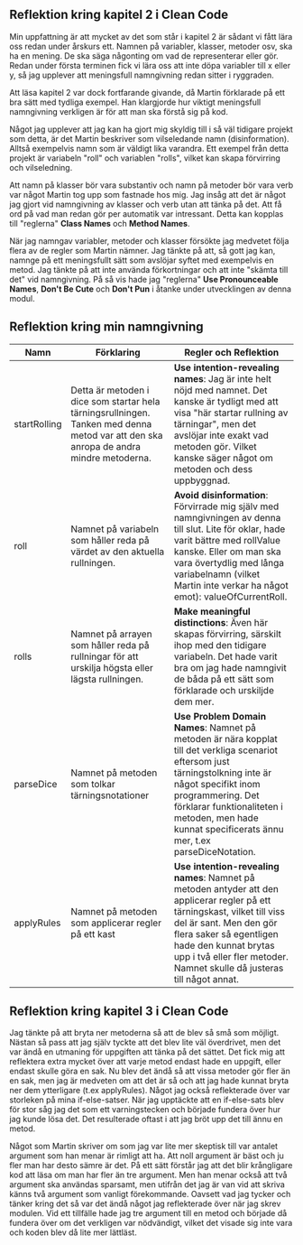 ## Reflektion kring kapitel 2 i Clean Code

Min uppfattning är att mycket av det som står i kapitel 2 är sådant vi fått lära oss redan under årskurs ett. Namnen på variabler, klasser, metoder osv, ska ha en mening. De ska säga någonting om vad de representerar eller gör. Redan under första terminen fick vi lära oss att inte döpa variabler till x eller y, så jag upplever att meningsfull namngivning redan sitter i ryggraden.

Att läsa kapitel 2 var dock fortfarande givande, då Martin förklarade på ett bra sätt med tydliga exempel. Han klargjorde hur viktigt meningsfull namngivning verkligen är för att man ska förstå sig på kod. 

Något jag upplever att jag kan ha gjort mig skyldig till i så väl tidigare projekt som detta, är det Martin beskriver som vilseledande namn (disinformation). Alltså exempelvis namn som är väldigt lika varandra. Ett exempel från detta projekt är variabeln "roll" och variablen "rolls", vilket kan skapa förvirring och vilseledning.

Att namn på klasser bör vara substantiv och namn på metoder bör vara verb var något Martin tog upp som fastnade hos mig. Jag insåg att det är något jag gjort vid namngivning av klasser och verb utan att tänka på det. Att få ord på vad man redan gör per automatik var intressant. Detta kan kopplas till "reglerna" **Class Names** och **Method Names**.

När jag namngav variabler, metoder och klasser försökte jag medvetet följa flera av de regler som Martin nämner. Jag tänkte på att, så gott jag kan, namnge på ett meningsfullt sätt som avslöjar syftet med exempelvis en metod. Jag tänkte på att inte använda förkortningar och att inte "skämta till det" vid namngivning. På så vis hade jag "reglerna" **Use Pronounceable Names**, **Don't Be Cute** och **Don't Pun** i åtanke under utvecklingen av denna modul.

## Reflektion kring min namngivning

| Namn | Förklaring | Regler och Reflektion |
| ---- | ---------- | --------------------- |
| startRolling | Detta är metoden i dice som startar hela tärningsrullningen. Tanken med denna metod var att den ska anropa de andra mindre metoderna. | **Use intention-revealing names**: Jag är inte helt nöjd med namnet. Det kanske är tydligt med att visa "här startar rullning av tärningar", men det avslöjar inte exakt vad metoden gör. Vilket kanske säger något om metoden och dess uppbyggnad. |
| roll | Namnet på variabeln som håller reda på värdet av den aktuella rullningen. | **Avoid disinformation**: Förvirrade mig själv med namngivningen av denna till slut. Lite för oklar, hade varit bättre med rollValue kanske. Eller om man ska vara övertydlig med långa variabelnamn (vilket Martin inte verkar ha något emot): valueOfCurrentRoll. |
| rolls | Namnet på arrayen som håller reda på rullningar för att urskilja högsta eller lägsta rullningen. | **Make meaningful distinctions**: Även här skapas förvirring, särskilt ihop med den tidigare variabeln. Det hade varit bra om jag hade namngivit de båda på ett sätt som förklarade och urskiljde dem mer. |
| parseDice | Namnet på metoden som tolkar tärningsnotationer | **Use Problem Domain Names**: Namnet på metoden är nära kopplat till det verkliga scenariot eftersom just tärningstolkning inte är något specifikt inom programmering. Det förklarar funktionaliteten i metoden, men hade kunnat specificerats ännu mer, t.ex parseDiceNotation. |
| applyRules | Namnet på metoden som applicerar regler på ett kast | **Use intention-revealing names**: Namnet på metoden antyder att den applicerar regler på ett tärningskast, vilket till viss del är sant. Men den gör flera saker så egentligen hade den kunnat brytas upp i två eller fler metoder. Namnet skulle då justeras till något annat. |

## Reflektion kring kapitel 3 i Clean Code

Jag tänkte på att bryta ner metoderna så att de blev så små som möjligt. Nästan så pass att jag själv tyckte att det blev lite väl överdrivet, men det var ändå en utmaning för uppgiften att tänka på det sättet. Det fick mig att reflektera extra mycket över att varje metod endast hade en uppgift, eller endast skulle göra en sak. Nu blev det ändå så att vissa metoder gör fler än en sak, men jag är medveten om att det är så och att jag hade kunnat bryta ner dem ytterligare (t.ex applyRules). Något jag också reflekterade över var storleken på mina if-else-satser. När jag upptäckte att en if-else-sats blev för stor såg jag det som ett varningstecken och började fundera över hur jag kunde lösa det. Det resulterade oftast i att jag bröt upp det till ännu en metod. 

Något som Martin skriver om som jag var lite mer skeptisk till var antalet argument som han menar är rimligt att ha. Att noll argument är bäst och ju fler man har desto sämre är det. På ett sätt förstår jag att det blir krångligare kod att läsa om man har fler än tre argument. Men han menar också att två argument ska användas sparsamt, men utifrån det jag är van vid att skriva känns två argument som vanligt förekommande. Oavsett vad jag tycker och tänker kring det så var det ändå något jag reflekterade över när jag skrev modulen. Vid ett tillfälle hade jag tre argument till en metod och började då fundera över om det verkligen var nödvändigt, vilket det visade sig inte vara och koden blev då lite mer lättläst.

